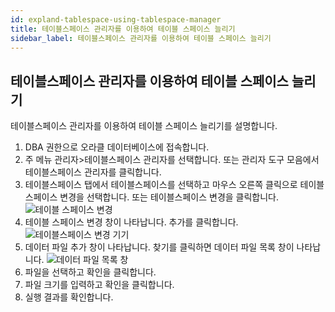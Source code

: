 ```yaml
---
id: expland-tablespace-using-tablespace-manager
title: 테이블스페이스 관리자를 이용하여 테이블 스페이스 늘리기
sidebar_label: 테이블스페이스 관리자를 이용하여 테이블 스페이스 늘리기
---
```


## 테이블스페이스 관리자를 이용하여 테이블 스페이스 늘리기

테이블스페이스 관리자를 이용하여 테이블 스페이스 늘리기를 설명합니다.

1. DBA 권한으로 오라클 데이터베이스에 접속합니다.
2. 주 메뉴 관리자>테이블스페이스 관리자를 선택합니다. 또는 관리자 도구 모음에서 테이블스페이스 관리자를 클릭합니다.
3. 테이블스페이스 탭에서 테이블스페이스를 선택하고 마우스 오른쪽 클릭으로 테이블스페이스 변경을 선택합니다. 또는 테이블스페이스 변경을 클릭합니다.
![테이블 스페이스 변경](https://s3.ap-northeast-2.amazonaws.com/sqlgate-manual-content/1B049BE702EF86FBC62FE2E98F86356F.jpg)
4. 테이블 스페이스 변경 창이 나타납니다. 추가를 클릭합니다.
![테이블스페이스 변경 기기](https://s3.ap-northeast-2.amazonaws.com/sqlgate-manual-content/B23289F0FB028FAB5093FA81211C5299.jpg)
5. 데이터 파일 추가 창이 나타납니다. 찾기를 클릭하면 데이터 파일 목록 창이 나타납니다.
![데이터 파일 목록 창](https://s3.ap-northeast-2.amazonaws.com/sqlgate-manual-content/F8CBB333A41C5D2E1B5AA22D290E559B.jpg)
6. 파일을 선택하고 확인을 클릭합니다.
7. 파일 크기를 입력하고 확인을 클릭합니다.
8. 실행 결과를 확인합니다.



